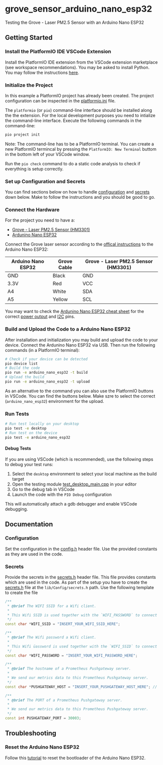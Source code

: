 # grove_sensor_arduino_nano_esp32

Testing the Grove  - Laser PM2.5 Sensor with an Arduino Nano ESP32

## Getting Started

### Install the PlatformIO IDE VSCode Extension

Install the PlatformIO IDE extension from the VSCode extension marketplace (see workspace recommendations). You may be asked to install Python. You may follow the instructions [here](https://docs.platformio.org/en/latest/faq/install-python.html).

### Initialize the Project

In this example a PlatformIO project has already been created. The project configuration can be inspected in the [platformio.ini](./platformio.ini) file.

The `platformio` (or `pio`) command-line interface should be installed along the the extension. For the local development purposes you need to intialize the  command-line interface. Execute the following commands in the command-line:

```bash
pio project init
```

Note: The command-line has to be a PlatformIO terminal. You can create a new PlatformIO termincal by pressing the `PlatformIO: New Terminal` buttom in the bottom left of your VSCode window.

Run the `pio check` command to do a static code analysis to check if everything is setup correctly.

### Set up Configuration and Secrets

You can find sections below on how to handle [configuration](#configuration) and [secrets](#secrets) down below. Make to follow the instructions and you should be good to go.

### Connect the Hardware

For the project you need to have a:

- [Grove - Laser PM2.5 Sensor (HM3301)](https://wiki.seeedstudio.com/Grove-Laser_PM2.5_Sensor-HM3301/)
- [Ardunino Nano ESP32](https://docs.arduino.cc/tutorials/nano-esp32/cheat-sheet/)

Connect the Grove laser sensor according to the [offical instructions](https://wiki.seeedstudio.com/Grove-Laser_PM2.5_Sensor-HM3301/) to the Arduino Nano ESP32:

| Arduino Nano ESP32 | Grove Cable | Grove - Laser PM2.5 Sensor (HM3301) |
|--------------------|-------------|-------------------------------------|
| GND                | Black       | GND                                 |
| 3.3V               | Red         | VCC                                 |
| A4                 | White       | SDA                                 |
| A5                 | Yellow      | SCL                                 |

You may want to check the [Ardunino Nano ESP32 cheat sheet](https://docs.arduino.cc/tutorials/nano-esp32/cheat-sheet/) for the correct [power output](https://docs.arduino.cc/tutorials/nano-esp32/cheat-sheet/#power-considerations) and [I2C](https://docs.arduino.cc/tutorials/nano-esp32/cheat-sheet/#i2c) pins.

### Build and Upload the Code to a Arduino Nano ESP32

After installation and initialization you may build and upload the code to your device. Connect the Ardunino Nano ESP32 via USB. Then run the following commands (in a PlatformIO terminal):

```bash
# Check if your device can be detected
pio device list
# Build the code
pio run -e arduino_nano_esp32 -t build
# Upload the build
pio run -e arduino_nano_esp32 -t upload
```

As an alternative to the command you can also use the PlatformIO buttons in VSCode. You can find the buttons below. Make szre to select the correct (`arduino_nano_esp32`) environment for the upload.

### Run Tests

```bash
# Run test locally on your desktop
pio test -e desktop
# Run test on the device
pio test -e arduino_nano_esp32
```

#### Debug Tests

If you are using VSCode (which is recommended), use the following steps to debug your test runs:

1. Select the `desktop` environment to select your local machine as the build target
2. Open the testing module [test_desktop_main.cpp](test/test_desktop/test_desktop_main.cpp) in your editor
3. Go to the debug tab in VSCode
4. Launch the code with the `PIO Debug` configuration


This will automatically attach a gdb debugger and enable VSCode debugging.

## Documentation

### Configuration

Set the configuration in the [config.h](lib/Config/config.h) header file. Use the provided constants as they are used in the code.

### Secrets

Provide the secrets in the [secrets.h](lib/Config/secrets.h) header file. This file provides constants which are used in the code. As part of the setup you have to create the [secrets.h](lib/Config/secrets.h) file at the `lib/Config/secrets.h` path. Use the following template to create the file

```cpp
/**
 * @brief The WIFI SSID for a Wifi client.
 *
 * This Wifi SSID is used together with the `WIFI_PASSWORD` to connect to a Wifi network.
 */
const char *WIFI_SSID = "INSERT_YOUR_WIFI_SSID_HERE";

/**
 * @brief The Wifi password a Wifi client.
 *
 * This Wifi üassword is used together with the `WIFI_SSID` to connect to a Wifi network.
 */
const char *WIFI_PASSWORD = "INSERT_YOUR_WIFI_PASSWORD_HERE";

/**
 * @brief The hostname of a Prometheus Pushgateway server.
 *
 * We send our metrics data to this Prometheus Pushgateway server.
 */
const char *PUSHGATEWAY_HOST = "INSERT_YOUR_PUSHGATEWAY_HOST_HERE"; // Or the IP address of your Pushgateway

/**
 * @brief The PORT of a Prometheus Pushgateway server.
 *
 * We send our metrics data to this Prometheus Pushgateway server.
 */
const int PUSHGATEWAY_PORT = 30003;
```

## Troubleshooting

### Reset the Arduino Nano ESP32

Follow this [tutorial](https://support.arduino.cc/hc/en-us/articles/9810414060188-Reset-the-Arduino-bootloader-on-the-Nano-ESP32) to reset the bootloader of the Arduino Nano ESP32.